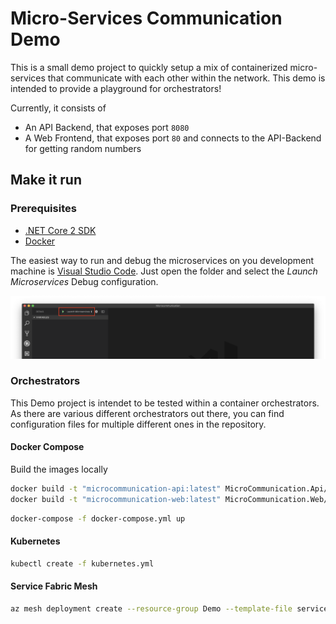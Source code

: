 # Micro-Services Communication Demo

This is a small demo project to quickly setup a mix of containerized micro-services that communicate with each other within the network. This demo is intended to provide a playground for orchestrators!

Currently, it consists of

- An API Backend, that exposes port `8080`
- A Web Frontend, that exposes port `80` and connects to the API-Backend for getting random numbers

## Make it run

### Prerequisites

- [.NET Core 2 SDK](https://dotnet.microsoft.com/download)
- [Docker](https://www.docker.com/products/docker-desktop)

The easiest way to run and debug the microservices on you development machine is [Visual Studio Code](). Just open the folder and select the *Launch Microservices* Debug configuration.

![Screenshot of Visual Stuido Code](Assets/LaunchInVsCode.png)

### Orchestrators

This Demo project is intendet to be tested within a container orchestrators. As there are various different orchestrators out there, you can find configuration files for multiple different ones in the repository.

#### Docker Compose

Build the images locally

```bash
docker build -t "microcommunication-api:latest" MicroCommunication.Api/
docker build -t "microcommunication-web:latest" MicroCommunication.Web/
```

```bash
docker-compose -f docker-compose.yml up
```

#### Kubernetes

```bash
kubectl create -f kubernetes.yml
```

#### Service Fabric Mesh

```bash
az mesh deployment create --resource-group Demo --template-file servicefabric-mesh.json
```
